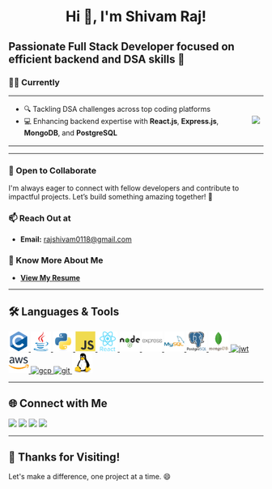 
# <p align="center">**Hi 👋, I'm Shivam Raj!**</p>

## Passionate Full Stack Developer focused on efficient backend and DSA skills 🚀

### 👨‍💻 Currently
<table>
  <tr>
    <td>
      <ul>
        <li>🔍 Tackling DSA challenges across top coding platforms</li>
        <li>💻 Enhancing backend expertise with <strong>React.js</strong>, <strong>Express.js</strong>, <strong>MongoDB</strong>, and <strong>PostgreSQL</strong></li>
      </ul>
    </td>
    <td>
      <img src="https://media3.giphy.com/media/qgQUggAC3Pfv687qPC/200.webp?cid=ecf05e47a3l7v8ynxsa4ntdbfncwa0kmit1blwzbo44y13oo&ep=v1_gifs_related&rid=200.webp&ct=g" width="300" />
    </td>
  </tr>
</table>

---

### 🤝 Open to Collaborate
I'm always eager to connect with fellow developers and contribute to impactful projects. Let’s build something amazing together! 💪

### 📫 Reach Out at
- **Email:** [rajshivam0118@gmail.com](mailto:rajshivam0118@gmail.com)

### 📄 Know More About Me
- [**View My Resume**](./Shivam_Raj.pdf)

---

## 🛠️ Languages & Tools
<p align="left">
  <a href="https://www.cprogramming.com/" target="_blank">
    <img src="https://raw.githubusercontent.com/devicons/devicon/master/icons/c/c-original.svg" alt="c" width="40" height="40"/>
  </a>
  <a href="https://www.java.com" target="_blank">
    <img src="https://raw.githubusercontent.com/devicons/devicon/master/icons/java/java-original.svg" alt="java" width="40" height="40"/>
  </a>
  <a href="https://www.python.org" target="_blank">
    <img src="https://raw.githubusercontent.com/devicons/devicon/master/icons/python/python-original.svg" alt="python" width="40" height="40"/>
  </a>
  <a href="https://developer.mozilla.org/en-US/docs/Web/JavaScript" target="_blank">
    <img src="https://raw.githubusercontent.com/devicons/devicon/master/icons/javascript/javascript-original.svg" alt="javascript" width="40" height="40"/>
  </a>
  <a href="https://reactjs.org/" target="_blank">
    <img src="https://raw.githubusercontent.com/devicons/devicon/master/icons/react/react-original-wordmark.svg" alt="react" width="40" height="40"/>
  </a>
  <a href="https://nodejs.org" target="_blank">
    <img src="https://raw.githubusercontent.com/devicons/devicon/master/icons/nodejs/nodejs-original-wordmark.svg" alt="nodejs" width="40" height="40"/>
  </a>
  <a href="https://expressjs.com" target="_blank">
    <img src="https://raw.githubusercontent.com/devicons/devicon/master/icons/express/express-original-wordmark.svg" alt="express" width="40" height="40"/>
  </a>
  <a href="https://www.mysql.com/" target="_blank">
    <img src="https://raw.githubusercontent.com/devicons/devicon/master/icons/mysql/mysql-original-wordmark.svg" alt="mysql" width="40" height="40"/>
  </a>
  <a href="https://www.postgresql.org" target="_blank">
    <img src="https://raw.githubusercontent.com/devicons/devicon/master/icons/postgresql/postgresql-original-wordmark.svg" alt="postgresql" width="40" height="40"/>
  </a>
  <a href="https://www.mongodb.com/" target="_blank">
    <img src="https://raw.githubusercontent.com/devicons/devicon/master/icons/mongodb/mongodb-original-wordmark.svg" alt="mongodb" width="40" height="40"/>
  </a>
  <a href="https://jwt.io/" target="_blank">
    <img src="https://avatars.githubusercontent.com/u/8231814?s=200&v=4" alt="jwt" width="40" height="40"/>
  </a>
  <a href="https://aws.amazon.com/" target="_blank">
    <img src="https://raw.githubusercontent.com/devicons/devicon/master/icons/amazonwebservices/amazonwebservices-original-wordmark.svg" alt="aws" width="40" height="40"/>
  </a>
  <a href="https://cloud.google.com/" target="_blank">
    <img src="https://www.vectorlogo.zone/logos/google_cloud/google_cloud-icon.svg" alt="gcp" width="40" height="40"/>
  </a>
  <a href="https://git-scm.com/" target="_blank">
    <img src="https://www.vectorlogo.zone/logos/git-scm/git-scm-icon.svg" alt="git" width="40" height="40"/>
  </a>
  <a href="https://www.linux.org/" target="_blank">
    <img src="https://raw.githubusercontent.com/devicons/devicon/master/icons/linux/linux-original.svg" alt="linux" width="40" height="40"/>
  </a>
</p>

---

## 🌐 Connect with Me
<p align="left">
  <a href="https://twitter.com/derek_twts" target="_blank"><img src="https://img.shields.io/badge/-Twitter-1DA1F2?logo=twitter&logoColor=white&style=for-the-badge" /></a>
  <a href="https://linkedin.com/in/shivam-raj-a8b337203" target="_blank"><img src="https://img.shields.io/badge/-LinkedIn-0077B5?logo=linkedin&logoColor=white&style=for-the-badge" /></a>
  <a href="https://instagram.com/_ig_derek" target="_blank"><img src="https://img.shields.io/badge/-Instagram-E4405F?logo=instagram&logoColor=white&style=for-the-badge" /></a>
  <a href="https://github.com/shivamrz" target="_blank"><img src="https://img.shields.io/badge/-GitHub-181717?logo=github&logoColor=white&style=for-the-badge" /></a>
</p>

---

## 🙏 Thanks for Visiting!

Let's make a difference, one project at a time. 😄
